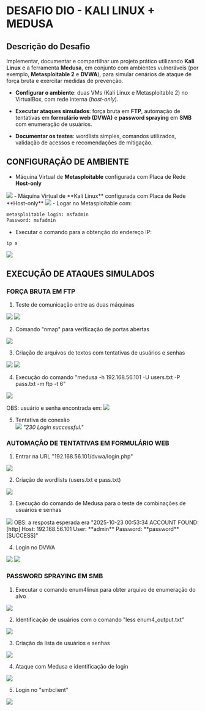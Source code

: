 # DESAFIO DIO - KALI LINUX + MEDUSA
## Descrição do Desafio

Implementar, documentar e compartilhar um projeto prático utilizando  **Kali Linux**  e a ferramenta  **Medusa**, em conjunto com ambientes vulneráveis (por exemplo,  **Metasploitable 2**  e  **DVWA**), para simular cenários de ataque de força bruta e exercitar medidas de prevenção.

-   **Configurar o ambiente**: duas VMs (Kali Linux e Metasploitable 2) no VirtualBox, com rede interna (_host-only_).
    
-   **Executar ataques simulados**: força bruta em  **FTP**, automação de tentativas em  **formulário web (DVWA)**  e  **password spraying**  em  **SMB**  com enumeração de usuários.
    
-   **Documentar os testes**: wordlists simples, comandos utilizados, validação de acessos e recomendações de mitigação.

## CONFIGURAÇÃO DE AMBIENTE

 - Máquina Virtual de **Metasploitable** configurada com Placa de Rede **Host-only**
<img src="img\01.png">
 - Máquina Virtual de **Kali Linux** configurada com Placa de Rede **Host-only**
<img src="img\02.png">
 - Logar no Metasploitable com:

 ```bash
 metasploitable login: msfadmin
 Password: msfadmin
 ```

 - Executar o comando para a obtenção do endereço IP:
 
 ```bash
 ip a
 ```
<img src="img\03.png">


## EXECUÇÃO DE ATAQUES SIMULADOS
### FORÇA BRUTA EM FTP

1. Teste de comunicação entre as duas máquinas
<img src="img\04.png">
<img src="img\05.png">

2. Comando "nmap" para verificação de portas abertas                        
<img src="img\06.png">

3. Criação de arquivos de textos com tentativas de usuários e senhas                         
<img src="img\07.png">
<img src="img\08.png">

4. Execução do comando "medusa -h 192.168.56.101 -U users.txt -P pass.txt -m ftp -t 6"               
<img src="img\09.png">

OBS: usuário e senha encontrada em: <img src="img\10.png">

5. Tentativa de conexão                 
<img src="img\11.png"> *"230 Login successful."*

### AUTOMAÇÃO DE TENTATIVAS EM FORMULÁRIO WEB
1. Entrar na URL "192.168.56.101/dvwa/login.php"
<img src="img\12.png">

2. Criação de wordlists (users.txt e pass.txt)
<img src="img\13.png">

3. Execução do comando de Medusa para o teste de combinações de usuários e senhas
<img src="img\14.png">
OBS: a resposta esperada era "2025-10-23 00:53:34 ACCOUNT FOUND: [http] Host: 192.168.56.101 User: **admin** Password: **password** [SUCCESS]"

4. Login no DVWA
<img src="img\15.png">
<img src="img\16.png">



### PASSWORD SPRAYING EM SMB
1. Executar o comando enum4linux para obter arquivo de enumeração do alvo                       
<img src="img\17.png">

2. Identificação de usuários com o comando "less enum4_output.txt"                          
<img src="img\18.png">

3. Criação da lista de usuários e senhas            
<img src="img\19.png">

4. Ataque com Medusa e identificação de login
<img src="img\20.png">

5. Login no "smbclient"             
<img src="img\21.png">

